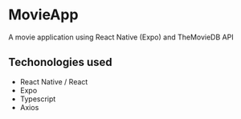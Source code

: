 # MovieApp

A movie application using React Native (Expo) and TheMovieDB API

## Techonologies used

- React Native / React
- Expo
- Typescript
- Axios